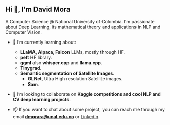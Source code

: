 ## Hi 👋, I'm David Mora</h2>
A Computer Science @ National University of Colombia. I'm passionate about Deep Learning, its mathematical theory and applications in NLP and Computer Vision.

- 🔭 I’m currently learning about:
    - **LLaMA, Alpaca, Falcon** LLMs, mostly through HF.
    - **peft** HF library.
    - **ggml** also **whisper.cpp** and **llama.cpp**.
    - **Tinygrad**.
    - **Semantic segmentation of Satellite Images**.
        - **GLNet**, Ultra High resolution Satellite images.
        - **Sam**.

- 👯 I’m looking to collaborate on **Kaggle competitions and cool NLP and CV deep learning projects**.

- 📫 If you want to chat about some project, you can reach me through my email **dmorara@unal.edu.co** or [LinkedIn](https://www.linkedin.com/in/davidfmora/).
